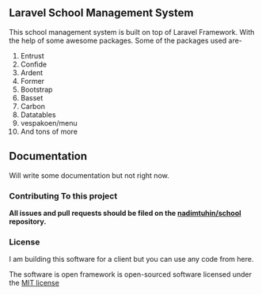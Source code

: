 ## Laravel School Management System

This school management system is built on top of Laravel Framework. With the help of some awesome packages. Some of the packages used are-
1. Entrust
2. Confide
3. Ardent
4. Former
5. Bootstrap
6. Basset
7. Carbon
8. Datatables
9. vespakoen/menu
10. And tons of more



##  Documentation

Will write some documentation but not right now.

### Contributing To this project

**All issues and pull requests should be filed on the [nadimtuhin/school](http://github.com/nadimtuhin/school) repository.**

### License
I am building this software for a client but you can use any code from here.

The software is open framework is open-sourced software licensed under the [MIT license](http://opensource.org/licenses/MIT)
